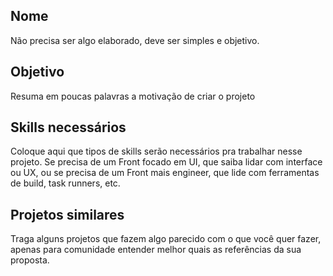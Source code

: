 ## Nome
Não precisa ser algo elaborado, deve ser simples e objetivo.

## Objetivo
Resuma em poucas palavras a motivação de criar o projeto

## Skills necessários
Coloque aqui que tipos de skills serão necessários pra trabalhar nesse projeto. Se precisa de um Front focado em UI, que saiba lidar com interface ou UX, ou se precisa de um Front mais engineer, que lide com ferramentas de build, task runners, etc.

## Projetos similares
Traga alguns projetos que fazem algo parecido com o que você quer fazer, apenas para comunidade entender melhor quais as referências da sua proposta.
